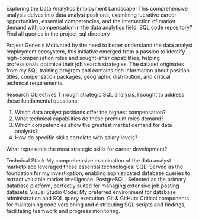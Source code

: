Exploring the Data Analytics Employment Landscape! This comprehensive analysis delves into data analyst positions, examining lucrative career opportunities, essential competencies, and the intersection of market demand with compensation in the data analytics field.
SQL code repository? Find all queries in the project_sql directory

Project Genesis
Motivated by the need to better understand the data analyst employment ecosystem, this initiative emerged from a passion to identify high-compensation roles and sought-after capabilities, helping professionals optimize their job search strategies.
The dataset originates from my SQL training program and contains rich information about position titles, compensation packages, geographic distribution, and critical technical requirements.

Research Objectives
Through strategic SQL analysis, I sought to address these fundamental questions:

1. Which data analyst positions offer the highest compensation?
2. What technical capabilities do these premium roles demand?
3. Which competencies show the greatest market demand for data analysts?
4. How do specific skills correlate with salary levels?

What represents the most strategic skills for career development?

Technical Stack
My comprehensive examination of the data analyst marketplace leveraged these essential technologies:
SQL: Served as the foundation for my investigation, enabling sophisticated database queries to extract valuable market intelligence.
PostgreSQL: Selected as the primary database platform, perfectly suited for managing extensive job posting datasets.
Visual Studio Code: My preferred environment for database administration and SQL query execution.
Git & GitHub: Critical components for maintaining code versioning and distributing SQL scripts and findings, facilitating teamwork and progress monitoring.
